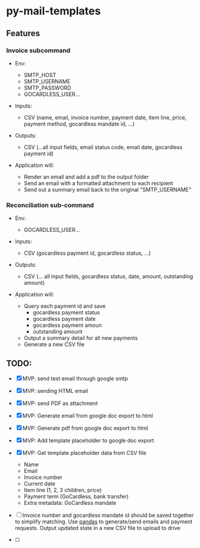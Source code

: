# py-mail-templates

## Features

### Invoice subcommand

- Env:
    - SMTP_HOST
    - SMTP_USERNAME
    - SMTP_PASSWORD
    - GOCARDLESS_USER...
- Inputs:
    - CSV (name, email, invoice number, payment date, item line, price, payment method, gocardless mandate id, ...)
- Outputs:
    - CSV (...all input fields, email status code, email date, gocardless payment id)
    
- Application will:
    - Render an email and add a pdf to the output folder
    - Send an email with a formatted attachment to each recipient
    - Send out a summary email back to the original "SMTP_USERNAME"

### Reconciliation sub-command

- Env:
    - GOCARDLESS_USER...
- Inputs:
    - CSV (gocardless payment id, gocardless status, ...)
- Outputs:
    - CSV (... all input fields, gocardless status, date, amount, outstanding amount)

- Application will:
    - Query each payment id and save
        - gocardless payment status
        - gocardless payment date
        - gocardless payment amoun
        - outstanding amount  
    - Output a summary detail for all new payments
    - Generate a new CSV file

## TODO:

- [x] MVP: send text email through google smtp 
- [x] MVP: sending HTML email
- [x] MVP: send PDF as attachment
- [x] MVP: Generate email from google doc export to html
- [x] MVP: Generate pdf from google doc export to html
- [x] MVP: Add template placeholder to google doc export
- [x] MVP: Get template placeholder data from CSV file
    - Name
    - Email
    - Invoice number
    - Current date
    - Item line (1, 2, 3 children, price)
    - Payment term (GoCardless, bank transfer) 
    - Extra metadata: GoCardless mandate        

- [ ] Invoice number and gocardless mandate id should be saved together to simplify matching. Use [pandas](https://towardsdatascience.com/read-data-from-google-sheets-into-pandas-without-the-google-sheets-api-5c468536550) to generate/send emails and payment requests. Output updated state in a new CSV file to upload to drive 
- [ ]